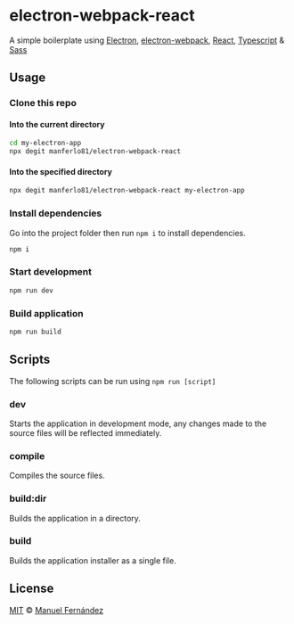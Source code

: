 # electron-webpack-react

A simple boilerplate using [Electron](https://electronjs.org), [electron-webpack](https://webpack.electron.build), [React](https://reactjs.org), [Typescript](https://www.typescriptlang.org) &amp; [Sass](https://sass-lang.com)

## Usage

### Clone this repo

#### Into the current directory

```bash
cd my-electron-app
npx degit manferlo81/electron-webpack-react
```

#### Into the specified directory

```bash
npx degit manferlo81/electron-webpack-react my-electron-app
```

### Install dependencies

Go into the project folder then run `npm i` to install dependencies.

```bash
npm i
```

### Start development

```bash
npm run dev
```

### Build application

```bash
npm run build
```

## Scripts

The following scripts can be run using `npm run [script]`

### dev

Starts the application in development mode, any changes made to the source files will be reflected immediately.

### compile

Compiles the source files.

### build:dir

Builds the application in a directory.

### build

Builds the application installer as a single file.

## License

[MIT](LICENSE) &copy; [Manuel Fernández](https://github.com/manferlo81)
